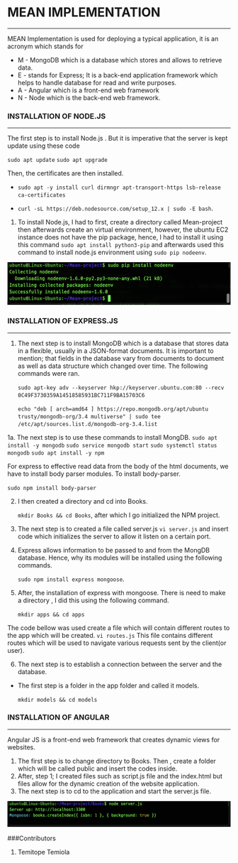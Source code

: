 # MEAN IMPLEMENTATION 
---
MEAN Implementation is used for deploying a typical application, it is an acronym which stands for 
* M - MongoDB which is a database which stores and allows to retrieve data. 
* E - stands for Express; It is a back-end application framework which helps to handle database for read and write purposes.   
* A - Angular which is a front-end web framework
* N - Node which is the back-end web framework.


### INSTALLATION OF NODE.JS 
---
The first step is to install Node.js . But it is imperative that the server is kept update using these code

`sudo apt update`
`sudo apt upgrade`

Then, the certificates are then installed.

* `sudo apt -y install curl dirmngr apt-transport-https lsb-release ca-certificates `

*   `curl -sL https://deb.nodesource.com/setup_12.x | sudo -E bash`.


1. To install Node.js, I had to first, create a directory called Mean-project then afterwards create an virtual environment, however, the ubuntu EC2 instance does not have the pip package, hence, I had to install it using this command `sudo apt install python3-pip`  and afterwards used this command to install node.js environment  using `sudo pip nodeenv`.

![node](./images/nodeenv.png)

### INSTALLATION OF EXPRESS.JS
---

1. The next step is to install MongoDB which is a database that stores data in a flexible, usually in a JSON-format documents. It is important to mention; that fields in the database vary from documents to document as well as data structure which changed over time.
The following commands were ran.

    `sudo apt-key adv --keyserver hkp://keyserver.ubuntu.com:80 --recv 0C49F3730359A14518585931BC711F9BA15703C6`


    `echo "deb [ arch=amd64 ] https://repo.mongodb.org/apt/ubuntu trusty/mongodb-org/3.4 multiverse" | sudo tee /etc/apt/sources.list.d/mongodb-org-3.4.list`

1a. The next step is to use these commands to install MongDB. 
    `sudo apt install -y mongodb`
    `sudo service mongodb start`
    `sudo systemctl status mongodb`
    `sudo apt install -y npm`

For express to effective read data from the body of the html documents, we have to install body parser modules. To install body-parser.

`sudo npm install body-parser`

2. I then created a directory and cd into Books.

    `mkdir Books && cd Books`, after which I go initialized the NPM project.

3. The next step is to created a file called server.js
`vi server.js` and insert code which initializes the server to allow it listen on a certain port.

4. Express allows information to be passed to and from the MongDB database. Hence, why its modules will be installed using the following commands.

    `sudo npm install express mongoose`.


5. After, the installation of express with mongoose. There is need to make a directory , I did this using the following command.

    `mkdir apps && cd apps`

The code bellow was used create a file which will contain different routes to the app which will be created. 
    `vi routes.js`
This file contains different routes which will be used to navigate various requests sent by the client(or user). 

6. The next step is to establish a  connection between the server and the database.
- The first step is a folder in the app folder and called it models. 

    `mkdir models && cd models`

### INSTALLATION OF ANGULAR
---
Angular JS is a front-end web framework that creates dynamic views for websites.
1. The first step is to change directory to Books. Then , create a folder which will be called public and insert the codes inside. 
2. After, step 1; I created files such as script.js file and the index.html but files allow for the dynamic creation of the  website application.
3. The next step is to cd to the application and start the server.js file. 

![server](./images/server.png)






































###Contributors
1. Temitope Temiola
